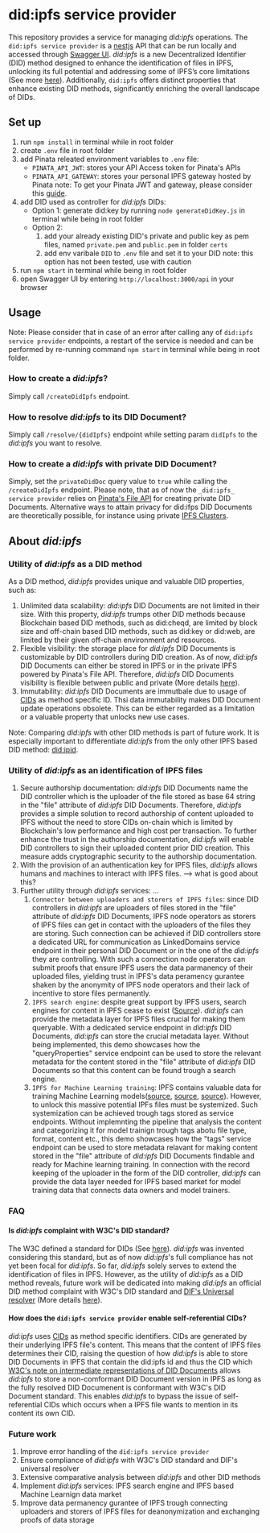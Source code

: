 # did:ipfs service provider
This repository provides a service for managing _did:ipfs_ operations. The `did:ipfs service provider` is a [nestjs](https://nestjs.com/) API that can be run locally and accessed through [Swagger UI](https://docs.nestjs.com/openapi/introduction). _did:ipfs_ is a new Decentralized Identifier (DID) method designed to enhance the identification of files in IPFS, unlocking its full potential and addressing some of IPFS’s core limitations (See more [here](##about-_did:ipfs_)). Additionally, `did:ipfs` offers distinct properties that enhance existing DID methods, significantly enriching the overall landscape of DIDs.

## Set up
1. run ``npm install`` in terminal while in root folder
2. create `.env` file in root folder
3. add Pinata releated environment variables to `.env` file:
    - ``PINATA_API_JWT``: stores your API Access token for Pinata's APIs
    - ``PINATA_API_GATEWAY``: stores your personal IPFS gateway hosted by Pinata 
    note: To get your Pinata JWT and gateway, please consider this [guide](https://docs.pinata.cloud/quickstart).
4. add DID used as controller for _did:ipfs_ DIDs: 
    - Option 1: generate did:key by running `node generateDidKey.js` in terminal while being in root folder
    - Option 2:
        1. add your already existing DID's private and public key as pem files, named `private.pem` and `public.pem` in folder ``certs`` 
        2. add env varibale `DID` to `.env` file and set it to your DID
        note: this option has not been tested, use with caution
5. run `npm start` in terminal while being in root folder
6. open Swagger UI by entering `http://localhost:3000/api` in your browser

## Usage
Note: Please consider that in case of an error after calling any of `did:ipfs service provider` endpoints, a restart of the service is needed and can be performed by re-running command `npm start` in terminal while being in root folder.

### How to create a _did:ipfs_?
Simply call ``/createDidIpfs`` endpoint.

### How to resolve _did:ipfs_ to its DID Document?
Simply call ``/resolve/{didIpfs}`` endpoint while setting param `didIpfs` to the _did:ipfs_ you want to resolve.

### How to create a _did:ipfs_ with private DID Document?
Simply, set the ``privateDidDoc`` query value to `true` while calling the ``/createDidIpfs`` endpoint. Please note, that as of now the ``_did:ipfs_ service provider`` relies on [Pinata's File API](https://pinata.cloud/features#file-api) for creating private DID Documents. Alternative ways to attain privacy for did:ifps DID Documents are theoretically possible, for instance using private [IPFS Clusters](https://ipfscluster.io/).


## About _did:ipfs_
### Utility of _did:ipfs_ as a DID method
As a DID method, _did:ipfs_ provides unique and valuable DID properties, such as:
1. Unlimited data scalability: _did:ipfs_ DID Documents are not limited in their size. With this property, _did:ipfs_ trumps other DID methods because Blockchain based DID methods, such as did:cheqd, are limited by block size and off-chain based DID methods, such as did:key or did:web, are limited by their given off-chain environment and resources.
2. Flexible visibility: the storage place for _did:ipfs_ DID Documents is customizable by DID controllers during DID creation. As of now, _did:ipfs_ DID Documents can either be stored in IPFS or in the private IPFS powered by Pinata's File API. Therefore, _did:ipfs_ DID Documents visibility is flexible between public and private (More details [here](###how-to-create-a-_did:ipfs_-with-private-did-document?)).
3. Immutability: _did:ipfs_ DID Documents are immutbale due to usage of [CIDs](https://docs.ipfs.tech/concepts/content-addressing/) as method specific ID. Thsi data immutability makes DID Document update operations obsolete. This can be either regarded as a limitation or a valuable property that unlocks new use cases.

Note: Comparing _did:ipfs_ with other DID methods is part of future work. It is especially important to differentiate _did:ipfs_ from the only other IPFS based DID method: [did:ipid](https://did-ipid.github.io/ipid-did-method/). 

### Utility of _did:ipfs_ as an identification of IPFS files
1. Secure authorship documentation: _did:ipfs_ DID Documents name the DID controller which is the uploader of the file stored as base 64 string in the "file" attribute of _did:ipfs_ DID Documents. Therefore, _did:ipfs_ provides a simple solution to record authorship of content uploaded to IPFS without the need to store CIDs on-chain which is limited by Blockchain's low performance and high cost per transaction. To further enhance the trust in the authorship documentation, _did:ipfs_ will enable DID controllers to sign their uploaded content prior DID creation. This measure adds cryptographic security to the authorship documentation.
2. With the provision of an authentication key for IPFS files, _did:ipfs_ allows humans and machines to interact with IPFS files. --> what is good about this?
3. Further utility through _did:ipfs_ services: ...
    1. ``Connector between uploaders and storers of IPFS files``: since DID controllers in _did:ipfs_ are uploaders of files stored in the "file" attribute of _did:ipfs_ DID Documents, IPFS node operators as storers of IPFS files can get in contact with the uploaders of the files they are storing. Such connection can be achieved if DID controllers store a dedicated URL for communication as LinkedDomains service endpoint in their personal DID Document or in the one of the _did:ipfs_ they are controlling. With such a connection node operators can submit proofs that ensure IPFS users the data parmanency of their uploaded files, yielding trust in IPFS's data peramency gurantee shaken by the anonymity of IPFS node operators and their lack of incentive to store files permanently.
    2. ``IPFS search engine``: despite great support by IPFS users, search engines for content in IPFS cease to exist ([Source](https://discuss.ipfs.tech/t/ipfs-search-com-shutdown/16622)). _did:ipfs_ can provide the metadata layer for IPFS files crucial for making them queryable. With a dedicated service endpoint in _did:ipfs_ DID Documents, _did:ipfs_ can store the crucial metadata layer. Without being implemented, this demo showcases how the "queryProperties" service endpoint can be used to store the relevant metadata for the content stored in the "file" attribute of _did:ipfs_ DID Documents so that this content can be found trough a search engine.
    3. `IPFS for Machine Learning training`: IPFS contains valuable data for training Machine Learning models([source](https://www.researchgate.net/publication/339657216_Decentralized_Transfer_Learning_using_Blockchain_IPFS_for_Deep_Learning), [source](https://discuss.ipfs.tech/t/reasons-why-ipfs-is-a-powerful-tool-for-machine-learning/13411/3), [source](https://dl.acm.org/doi/10.1007/s11042-022-13163-w)). However, to unlock this massive potential IPFs files must be systemized. Such systemization can be achieved trough tags stored as service endpoints. Without implemnting the pipeline that analysis the content and categorizing it for model trainign trough tags abotu file type, format, content etc., this demo showcases how the "tags" service endpoint can be used to store metadata relavant for making content stored in the "file" attribute of _did:ipfs_ DID Documents findable and ready for Machine learning training. In connection with the record keeping of the uploader in the form of the DID controller, _did:ipfs_ can provide the data layer needed for IPFS based market for model training data that connects data owners and model trainers.

### FAQ
#### Is _did:ipfs_ complaint with W3C's DID standard?
The W3C defined a standard for DIDs (See [here](https://www.w3.org/TR/did-core/)). _did:ipfs_ was invented considering this standard, but as of now _did:ipfs_'s full compliance has not yet been focal for _did:ipfs_. So far, _did:ipfs_ solely serves to extend the identification of files in IPFS. However, as the utility of _did:ipfs_ as a DID method reveals, future work will be dedicated into making _did:ipfs_ an official DID method complaint with W3C's DID standard and [DIF's Universal resolver](https://dev.uniresolver.io/) (More details [here](###utility-of-_did:ipfs_-as-a-did-method)).

#### How does the ``did:ipfs service provider`` enable self-referential CIDs?
_did:ipfs_ uses [CIDs](https://docs.ipfs.tech/concepts/content-addressing/) as method specific identifiers. CIDs are generated by their underlying IPFS file's content. This means that the content of IPFS files determines their CID, raising the question of how _did:ipfs_ is able to store DID Documents in IPFS that contain the did:ipfs id and thus the CID which 
[W3C's note on intermediate representations of DID Documents](https://www.w3.org/TR/did-core/#did-subject) allows _did:ipfs_ to store a non-comformant DID Document version in IPFS as long as the fully resolved DID Documenent is conformant with W3C's DID Document standard. This enables _did:ipfs_ to bypass the issue of self-referential CIDs which occurs when a IPFS file wants to mention in its content its own CID.

### Future work
1. Improve error handling of the ``did:ipfs service provider``
2. Ensure compliance of _did:ipfs_ with W3C's DID standard and DIF's universal resolver
3. Extensive comparative analysis between _did:ipfs_ and other DID methods
4. Implement _did:ipfs_ services: IPFS search engine and IPFS based Machine Learnign data market
5. Improve data permanency gurantee of IPFS trough connecting uploaders and storers of IPFS files for deanonymization and exchanging proofs of data storage